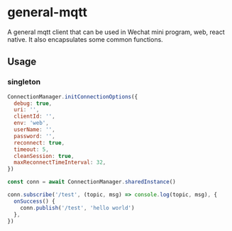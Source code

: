 # general-mqtt

A general mqtt client that can be used in Wechat mini program, web, react native. It also encapsulates some common functions.

## Usage

### singleton

```js
ConnectionManager.initConnectionOptions({
  debug: true,
  uri: '',
  clientId: '',
  env: 'web',
  userName: '',
  password: '',
  reconnect: true,
  timeout: 5,
  cleanSession: true,
  maxReconnectTimeInterval: 32,
})

const conn = await ConnectionManager.sharedInstance()

conn.subscribe('/test', (topic, msg) => console.log(topic, msg), {
  onSuccess() {
    conn.publish('/test', 'hello world')
  },
})
```
